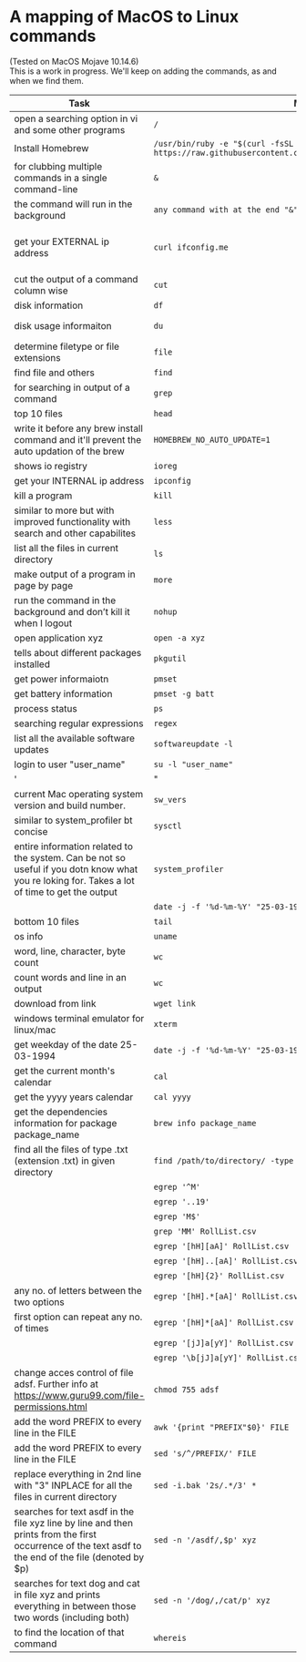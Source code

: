 # A mapping of MacOS to Linux commands
(Tested on MacOS Mojave 10.14.6)  
This is a work in progress. We'll keep on adding the commands, as and when we find them.

|Task	|MacOS	|Ubuntu/Linux|
|---|---|---|
|open a searching option in vi and some other programs	|`/`|	same|
|Install Homebrew	|`/usr/bin/ruby -e "$(curl -fsSL https://raw.githubusercontent.com/Homebrew/install/master/install)"`|	same|
|for clubbing multiple commands in a single command-line	|`&`|	same|
|the command will run in the background	|`any command with at the end "&" without the quotes`|	same|
|get your EXTERNAL ip address	|`curl ifconfig.me`|	dig @resolver4.opendns.com myip.opendns.com +short'|
|cut the output of a command column wise	|`cut`|	same|
|disk information	|`df`|	lsblk'|
|disk usage informaiton	|`du`|	explore the command 'lsblk'|
|determine filetype or file extensions	|`file`|	same|
|find file and others	|`find`|	same|
|for searching in output of a command	|`grep`|	same|
|top 10 files	|`head`|	same|
|write it before any brew install command and it'll prevent the auto updation of the brew	|`HOMEBREW_NO_AUTO_UPDATE=1`|	not applicable for linux|
|shows io registry	|`ioreg`|	iostat'|
|get your INTERNAL ip address	|`ipconfig`|	hostname -I'|
|kill a program	|`kill`|	same|
|similar to more but with improved functionality with search and other capabilites	|`less`|	same|
|list all the files in current directory	|`ls`|	same|
|make output of a program in page by page	|`more`|	same|
|run the command in the background and don’t kill it when I logout	|`nohup`|	same|
|open application xyz	|`open -a xyz`|	same|
|tells about different packages installed	|`pkgutil`|	pacman –Qi bash'|
|get power informaiotn	|`pmset`|	lshw'|
|get battery information	|`pmset -g batt`|	inxi'|
|process status	|`ps`|	same|
|searching regular expressions	|`regex`|	same|
|list all the available software updates	|`softwareupdate -l`|	sudo apt list --upgradable'|
|login to user "user_name"	|`su -l "user_name"`|	"su -- username
'|"
|current Mac operating system version and build number.	|`sw_vers`|	lsb_release -a'|
|similar to system_profiler bt concise	|`sysctl`|	uname'|
|entire information related to the system. Can be not so useful if you dotn know what you re loking for. Takes a lot of time to get the output	|`system_profiler`|	check 'lshw' and 'lscpu'|
|	|`date -j -f '%d-%m-%Y' "25-03-1994" +'%A'`|	same|
|bottom 10 files	|`tail`|	same|
|os info	|`uname`|	same|
|word, line, character, byte count	|`wc`|	same|
|count words and line in an output	|`wc`|	same|
|download from link	|`wget link`|	same|
|windows terminal emulator for linux/mac	|`xterm`|	same|
|get weekday of the date 25-03-1994	|`date -j -f '%d-%m-%Y' "25-03-1994" +'%A'`|	same|
|get the current month's calendar	|`cal`|	same|
|get the yyyy years calendar	|`cal yyyy`|	same|
|get the dependencies information for package package_name	|`brew info package_name`|	apt-cache depends package_name'|
|find all the files of type .txt (extension .txt) in given directory	|`find /path/to/directory/ -type f -name "*.txt"`|	same|
|	|`egrep '^M'`|	same|
|	|`egrep '..19'`|	same|
|	|`egrep 'M$'`|	same|
|	|`grep 'MM' RollList.csv`|	same|
|	|`egrep '[hH][aA]' RollList.csv`|	same|
|	|`egrep '[hH]..[aA]' RollList.csv`|	same|
|	|`egrep '[hH]{2}' RollList.csv`|	same|
|any no. of letters between the two options	|`egrep '[hH].*[aA]' RollList.csv`|	same|
|first option can repeat any no. of times	|`egrep '[hH]*[aA]' RollList.csv`|	same|
|	|`egrep '[jJ]a[yY]' RollList.csv `|	same|
|	|`egrep '\b[jJ]a[yY]' RollList.csv `|	same|
|change acces control of file adsf. Further info at https://www.guru99.com/file-permissions.html	|`chmod 755 adsf`|	same|
|add the word PREFIX to every line in the FILE	|`awk '{print "PREFIX"$0}' FILE`|	same|
|add the word PREFIX to every line in the FILE	|`sed 's/^/PREFIX/' FILE`|	same|
|replace everything in 2nd line with "3" INPLACE for all the files in current directory	|`sed -i.bak '2s/.*/3' *`|	same|
|searches for text asdf in the file xyz line by line and then prints from the first occurrence of the text asdf to the end of the file (denoted by $p)	|`sed -n '/asdf/,$p' xyz`|	same|
|searches for text dog and cat in file xyz and prints everything in between those two words (including both)	|`sed -n '/dog/,/cat/p' xyz`|	same|
|to find the location of that command	|`whereis`|	same|
